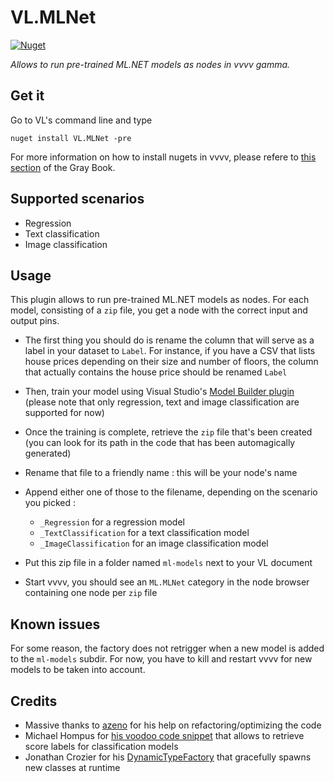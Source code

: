 # VL.MLNet

[![Nuget](https://img.shields.io/nuget/vpre/VL.MLNet?style=flat-square)](https://www.nuget.org/packages/VL.MLNet)

_Allows to run pre-trained ML.NET models as nodes in vvvv gamma._

## Get it

Go to VL's command line and type

```
nuget install VL.MLNet -pre
```

For more information on how to install nugets in vvvv, please refere to [this section](https://thegraybook.vvvv.org/reference/libraries/referencing.html#manage-nugets) of the Gray Book.

##  Supported scenarios

- Regression
- Text classification
- Image classification

## Usage

This plugin allows to run pre-trained ML.NET models as nodes. For each model, consisting of a `zip` file, you get a node with the correct input and output pins.

- The first thing you should do is rename the column that will serve as a label in your dataset to `Label`. For instance, if you have a CSV that lists house prices depending on their size and number of floors, the column that actually contains the house price should be renamed `Label`
- Then, train your model using Visual Studio's [Model Builder plugin](https://dotnet.microsoft.com/apps/machinelearning-ai/ml-dotnet/model-builder) (please note that only regression, text and image classification are supported for now)
- Once the training is complete, retrieve the `zip` file that's been created (you can look for its path in the code that has been automagically generated)
- Rename that file to a friendly name : this will be your node's name
- Append either one of those to the filename, depending on the scenario you picked :

  - `_Regression` for a regression model
  - `_TextClassification` for a text classification model
  - `_ImageClassification` for an image classification model
- Put this zip file in a folder named `ml-models` next to your VL document
- Start vvvv, you should see an `ML.MLNet` category in the node browser containing one node per `zip` file

## Known issues

For some reason, the factory does not retrigger when a new model is added to the `ml-models` subdir. For now, you have to kill and restart vvvv for new models to be taken into account.

## Credits

- Massive thanks to [azeno](https://github.com/azeno/) for his help on refactoring/optimizing the code
- Michael Hompus for [his voodoo code snippet](https://blog.hompus.nl/2020/09/14/get-all-prediction-scores-from-your-ml-net-model/) that allows to retrieve score labels for classification models
- Jonathan Crozier for his [DynamicTypeFactory](https://github.com/jonathancrozier/jc-samples-dynamic-properties/blob/master/JC.Samples.DynamicProperties/Factories/DynamicTypeFactory.cs) that gracefully spawns new classes at runtime

